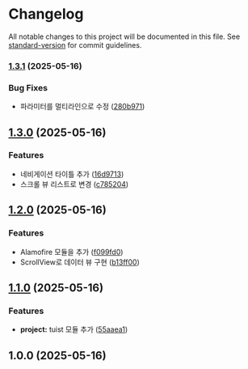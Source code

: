 # Changelog

All notable changes to this project will be documented in this file. See [standard-version](https://github.com/conventional-changelog/standard-version) for commit guidelines.

### [1.3.1](https://github.com/erun94510/changelogTest/compare/v1.3.0...v1.3.1) (2025-05-16)


### Bug Fixes

* 파라미터를 멀티라인으로 수정 ([280b971](https://github.com/erun94510/changelogTest/commit/280b971e8a33f93d339f592626e95f499ae339cf))

## [1.3.0](https://github.com/erun94510/changelogTest/compare/v1.2.0...v1.3.0) (2025-05-16)


### Features

* 네비게이션 타이틀 추가 ([16d9713](https://github.com/erun94510/changelogTest/commit/16d97131e98836d06d2306c468e34a2fdfed265d))
* 스크롤 뷰 리스트로 변경 ([c785204](https://github.com/erun94510/changelogTest/commit/c7852045bb1a1301ed523c7cef6d60aa7cc4cd87))

## [1.2.0](https://github.com/erun94510/changelogTest/compare/v1.1.0...v1.2.0) (2025-05-16)


### Features

* Alamofire 모듈을 추가 ([f099fd0](https://github.com/erun94510/changelogTest/commit/f099fd0432d510f2fcb3aa78724717889ec6a469))
* ScrollView로 데이터 뷰 구현 ([b13ff00](https://github.com/erun94510/changelogTest/commit/b13ff00bb402f9e4b92afcd67ffa023cad99716f))

## [1.1.0](https://github.com/erun94510/changelogTest/compare/v1.0.0...v1.1.0) (2025-05-16)


### Features

* **project:** tuist 모듈 추가 ([55aaea1](https://github.com/erun94510/changelogTest/commit/55aaea149a9c5fdda01ecc7d4134ef5feadfbfba))

## 1.0.0 (2025-05-16)

